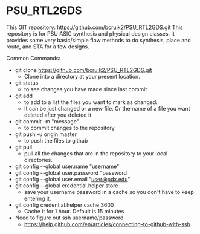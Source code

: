 # PSU_RTL2GDS 

This GIT repository:  https://github.com/bcruik2/PSU_RTL2GDS.git
This repository is for PSU ASIC synthesis and physical design classes.  It provides some very basic/simple flow methods to do synthesis, place and route, and STA for a few designs.

Common Commands:
- git clone https://github.com/bcruik2/PSU_RTL2GDS.git
  - Clone into a directory at your present location.
- git status
  - to see changes you have made since last commit
- git add
  - to add to a list the files you want to mark as changed.
  - It can be just changed or a new file.  Or the name of a file you want deleted after you deleted it.
- git commit -m "message"
  - to commit changes to the repository
- git push -u origin master
  - to push the files to github
- git pull
  - pull all the changes that are in the repository to your local directories.
- git config --global user.name "username"
- git config --global user.password "password
- git config --global user.email "user@pdx.edu"
- git config --global credential.helper store
  - save your username password in a cache so you don't  have to keep entering it.
- git config credential.helper cache 3600
  - Cache it for 1 hour.  Default is 15 minutes
- Need to figure out ssh username/password
  - https://help.github.com/en/articles/connecting-to-github-with-ssh 


